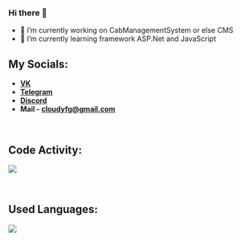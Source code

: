### Hi there 👋

- 🔭 I’m currently working on CabManagementSystem or else CMS
- 🌱 I’m currently learning framework ASP.Net and JavaScript
## My Socials:
- **[VK](https://vk.com/maxim_lebedev6)**
- **[Telegram](https://t.me/slwlyd)** 
- **[Discord](https://discordapp.com/users/712968745127116820)**
- **Mail - cloudyfg@gmail.com**
<p></p><br />

## Code Activity:
<a href="https://wakatime.com"><img src="https://wakatime.com/share/@Cloudy/f3077d91-1b34-4010-864a-80f14512afe5.png" /></a>

<p></p><br />

## Used Languages:
<a href="https://wakatime.com"><img src="https://wakatime.com/share/@Cloudy/fcca700d-89c4-4446-99e3-90087cb6d7bf.png" /></a>
